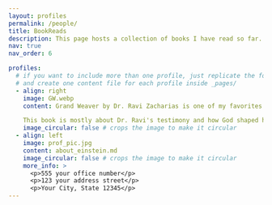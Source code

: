 ```yaml
---
layout: profiles
permalink: /people/
title: BookReads
description: This page hosts a collection of books I have read so far. The reviewed title are the ones that I thoroughly enjoyed reading. I picked up reading habit at the age of 19 when the first book I read was titled, *Relentless - The Power You Need to Never Give* Up by *John Bevere*. Since then I have been highly interested in reading genres that include God and Science, Science and Technology, Early Church Fathers and how they shaped Catholic theology and Church teachings, and Christian Apologetics. I am not fond of reading science fiction at all and hardly recall reading one.  
nav: true
nav_order: 6

profiles:
  # if you want to include more than one profile, just replicate the following block
  # and create one content file for each profile inside _pages/
  - align: right
    image: GW.webp
    content: Grand Weaver by Dr. Ravi Zacharias is one of my favorites. I read this book back in 2017 and enjoyed reading it.

    This book is mostly about Dr. Ravi's testimony and how God shaped his life thorugh trials and suffering. This is a great read for someone who is in the midst of suffering/trials but do not want to loose hope in God. This book will definitely help you understand life's suffereing through God's lenses thereby rekindling or stirring up the passion to serve him more.  
    image_circular: false # crops the image to make it circular
  - align: left
    image: prof_pic.jpg
    content: about_einstein.md
    image_circular: false # crops the image to make it circular
    more_info: >
      <p>555 your office number</p>
      <p>123 your address street</p>
      <p>Your City, State 12345</p>
---
```

